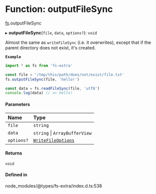 # Function: outputFileSync

[fs](../modules/fs.md).outputFileSync

▸ **outputFileSync**(`file`, `data`, `options?`): `void`

Almost the same as `writeFileSync` (i.e. it overwrites), except that if the parent directory
does not exist, it's created.

**`Example`**

```ts
import * as fs from 'fs-extra'

const file = '/tmp/this/path/does/not/exist/file.txt'
fs.outputFileSync(file, 'hello!')

const data = fs.readFileSync(file, 'utf8')
console.log(data) // => hello!
```

#### Parameters

| Name | Type |
| :------ | :------ |
| `file` | `string` |
| `data` | `string` \| `ArrayBufferView` |
| `options?` | [`WriteFileOptions`](../types/fs.WriteFileOptions.md) |

#### Returns

`void`

#### Defined in

node_modules/@types/fs-extra/index.d.ts:538
